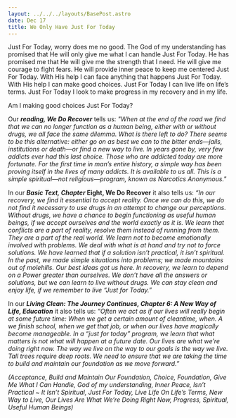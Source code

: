 ```yaml
---
layout: ../../../layouts/BasePost.astro
date: Dec 17
title: We Only Have Just For Today
---
```

 
Just For Today, worry does me no good. The God of my understanding has promised that He will only give me what I can handle Just For Today. He has promised me that He will give me the strength that I need. He will give me courage to fight fears. He will provide inner peace to keep me centered Just For Today. With His help I can face anything that happens Just For Today. With His help I can make good choices. Just For Today I can live life on life’s terms. Just For Today I look to make progress in my recovery and in my life.

Am I making good choices Just For Today?

Our ***reading, We Do Recover*** tells us: *"When at the end of the road we find that we can no longer function as a human being, either with or without drugs, we all face the same dilemma. What is there left to do? There seems to be this alternative: either go on as best we can to the bitter ends—jails, institutions or death—or find a new way to live. In years gone by, very few addicts ever had this last choice. Those who are addicted today are more fortunate. For the first time in man’s entire history, a simple way has been proving itself in the lives of many addicts. It is available to us all. This is a simple spiritual—not religious—program, known as Narcotics Anonymous."*

In our ***Basic Text, Chapter* Eight, We Do Recover** it also tells us: *“In our recovery, we find it essential to accept reality. Once we can do this, we do not find it necessary to use drugs in an attempt to change our perceptions. Without drugs, we have a chance to begin functioning as useful human beings, if we accept ourselves and the world exactly as it is. We learn that conflicts are a part of reality, resolve them instead of running from them. They are a part of the real world. We learn not to become emotionally involved with problems. We deal with what is at hand and try not to force solutions. We have learned that if a solution isn’t practical, it isn’t spiritual. In the past, we made simple situations into problems; we made mountains out of molehills. Our best ideas got us here. In recovery, we learn to depend on a Power greater than ourselves. We don’t have all the answers or solutions, but we can learn to live without drugs. We can stay clean and enjoy life, if we remember to live “Just for Today.”*

In our ***Living Clean: The Journey Continues, Chapter 6: A New Way of Life, Education*** it also tells us: *“Often we act as if our lives will really begin at some future time: When we get a certain amount of cleantime, when. A we finish school, when we get that job, or when our lives have magically become manageable. In a “just for today” program, we learn that what matters is not what will happen at a future date. Our lives are what we’re doing right now. The way we live on the way to our goals is the way we live. Tall trees require deep roots. We need to ensure that we are taking the time to build and maintain our foundation as we move forward.”*

*(Acceptance, Build and Maintain Our Foundation, Choice, Foundation, Give Me What I Can Handle, God of my understanding, Inner Peace, Isn’t Practical ~ It Isn’t Spiritual, Just For Today, Live Life On Life’s Terms, New Way to Live, Our Lives Are What We’re Doing Right Now, Progress, Spiritual, Useful Human Beings)*
